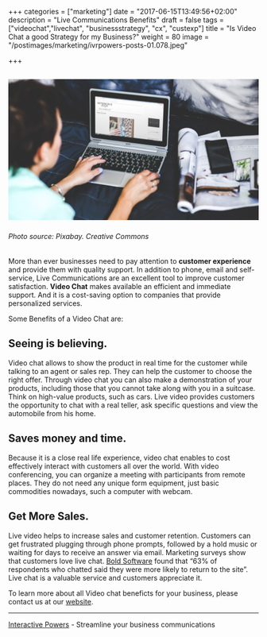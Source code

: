 +++
categories = ["marketing"]
date = "2017-06-15T13:49:56+02:00"
description = "Live Communications Benefits"
draft = false
tags = ["videochat","livechat", "businessstrategy", "cx", "custexp"]
title = "Is Video Chat a good Strategy for my Business?"
weight = 80
image = "/postimages/marketing/ivrpowers-posts-01.078.jpeg"

+++

![woman on videochat](/postimages/marketing/ivrpowers-posts-01.078.jpeg)
-------
###### Photo source: Pixabay. Creative Commons

More than ever businesses need to pay attention to **customer experience** and provide them with quality support. In addition to phone, email and self-service, Live Communications are an excellent tool to improve customer satisfaction. **Video Chat** makes available an efficient and immediate support. And it is a cost-saving option to companies that provide personalized services.

Some Benefits of a Video Chat are:

## Seeing is believing.
Video chat allows to show the product in real time for the customer while talking to an agent or sales rep. They can help the customer to choose the right offer. Through video chat you can also make a demonstration of your products, including those that you cannot take along with you in a suitcase. Think on high-value products, such as cars. Live video provides customers the opportunity to chat with a real teller, ask specific questions and view the automobile from his home.

## Saves money and time.
Because it is a close real life experience, video chat enables to cost effectively interact with customers all over the world. With video conferencing, you can organize a meeting with participants from remote places. They do not need any unique form equipment, just basic commodities nowadays, such a computer with webcam.

## Get More Sales.
Live video helps to increase sales and customer retention. Customers can get frustrated plugging through phone prompts, followed by a hold music or waiting for days to receive an answer via email. Marketing surveys show that customers love live chat. [Bold Software](https://www.emarketer.com/Article/How-Helpful-Live-Chat/1007235) found that “63% of respondents who chatted said they were more likely to return to the site”. Live chat is a valuable service and customers appreciate it.

To learn more about all Video chat beneficts for your business, please contact us at our [website](http://ivrpowers.com).

---
[Interactive Powers](http://www.ivrpowers.com/) - Streamline your business communications



 
